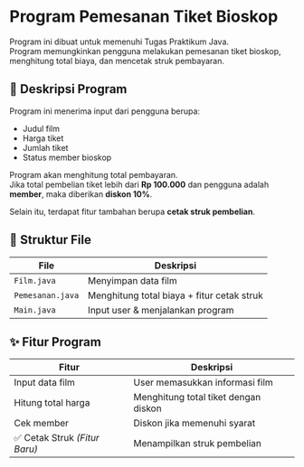 # Program Pemesanan Tiket Bioskop

Program ini dibuat untuk memenuhi Tugas Praktikum Java.  
Program memungkinkan pengguna melakukan pemesanan tiket bioskop, menghitung total biaya, dan mencetak struk pembayaran.

## 📝 Deskripsi Program
Program ini menerima input dari pengguna berupa:
- Judul film
- Harga tiket
- Jumlah tiket
- Status member bioskop

Program akan menghitung total pembayaran.  
Jika total pembelian tiket lebih dari **Rp 100.000** dan pengguna adalah **member**, maka diberikan **diskon 10%**.

Selain itu, terdapat fitur tambahan berupa **cetak struk pembelian**.

## 📂 Struktur File
| File | Deskripsi |
|------|----------|
| `Film.java` | Menyimpan data film |
| `Pemesanan.java` | Menghitung total biaya + fitur cetak struk |
| `Main.java` | Input user & menjalankan program |

## ✨ Fitur Program
| Fitur | Deskripsi |
|-------|----------|
| Input data film | User memasukkan informasi film |
| Hitung total harga | Menghitung total tiket dengan diskon |
| Cek member | Diskon jika memenuhi syarat |
| ✅ Cetak Struk *(Fitur Baru)* | Menampilkan struk pembelian |